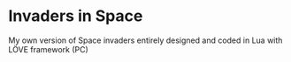 # Invaders in Space
My own version of Space invaders entirely designed and coded in Lua with LÖVE framework (PC)
